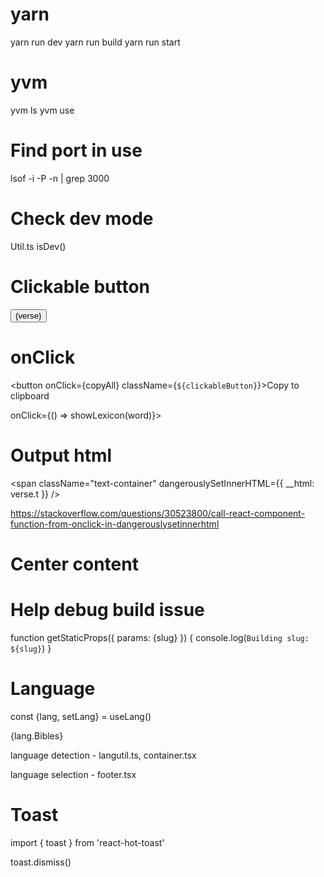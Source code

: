 # yarn

yarn run dev
yarn run build
yarn run start

# yvm

yvm ls
yvm use 

# Find port in use

lsof -i -P -n | grep 3000

# Check dev mode

Util.ts
isDev()

# Clickable button

<Link href={"/bible/" + book + "/" + chapter + "/" + verse + "/" + text}>
                      <button className={`${clickableButton}`}>{verse}</button>
                    </Link>

# onClick

<button onClick={copyAll} className={`${clickableButton}`}>Copy to clipboard</button>

onClick={() => showLexicon(word)}>

# Output html

 <span className="text-container" dangerouslySetInnerHTML={{ __html: verse.t }} />
 
https://stackoverflow.com/questions/30523800/call-react-component-function-from-onclick-in-dangerouslysetinnerhtml

# Center content

<div className="flex justify-center items-center">

# Help debug build issue

function getStaticProps({ params: {slug} }) {
    console.log(`Building slug: ${slug}`)
}

# Language

const {lang, setLang} = useLang()

{lang.Bibles}

language detection - langutil.ts, container.tsx

language selection - footer.tsx

# Toast

import { toast } from 'react-hot-toast'

toast.dismiss()
